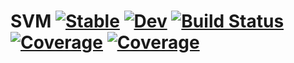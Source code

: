 # SVM [![Stable](https://img.shields.io/badge/docs-stable-blue.svg)](https://chazzka.github.io/SVM.jl/stable/) [![Dev](https://img.shields.io/badge/docs-dev-blue.svg)](https://chazzka.github.io/SVM.jl/dev/) [![Build Status](https://github.com/chazzka/SVM.jl/actions/workflows/CI.yml/badge.svg?branch=main)](https://github.com/chazzka/SVM.jl/actions/workflows/CI.yml?query=branch%3Amain) [![Coverage](https://codecov.io/gh/chazzka/SVM.jl/branch/main/graph/badge.svg)](https://codecov.io/gh/chazzka/SVM.jl) [![Coverage](https://coveralls.io/repos/github/chazzka/SVM.jl/badge.svg?branch=main)](https://coveralls.io/github/chazzka/SVM.jl?branch=main)
